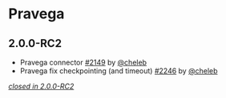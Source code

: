 # Pravega

## 2.0.0-RC2

- Pravega connector [#2149](https://github.com/akka/alpakka/issues/2149) by [@cheleb](https://github.com/cheleb)
- Pravega fix checkpointing (and timeout) [#2246](https://github.com/akka/alpakka/issues/2246) by [@cheleb](https://github.com/cheleb)


[*closed in 2.0.0-RC2*](https://github.com/akka/alpakka/issues?q=is%3Aclosed+milestone%3A2.0.0-RC2+label%3Ap%pravega)

